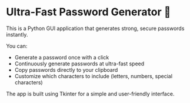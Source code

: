 # Ultra-Fast Password Generator 🔑

This is a Python GUI application that generates strong, secure passwords instantly.  

You can:
- Generate a password once with a click
- Continuously generate passwords at ultra-fast speed
- Copy passwords directly to your clipboard
- Customize which characters to include (letters, numbers, special characters)

The app is built using Tkinter for a simple and user-friendly interface.
